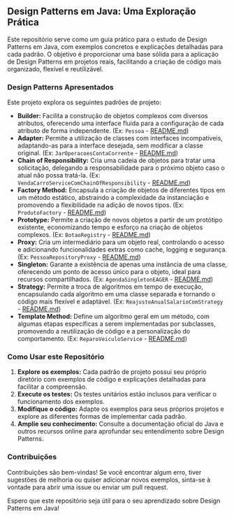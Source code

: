 ## Design Patterns em Java: Uma Exploração Prática

Este repositório serve como um guia prático para o estudo de Design Patterns em Java, com exemplos concretos e explicações detalhadas para cada padrão. O objetivo é proporcionar uma base sólida para a aplicação de Design Patterns em projetos reais, facilitando a criação de código mais organizado, flexível e reutilizável.

### Design Patterns Apresentados

Este projeto explora os seguintes padrões de projeto:

* **Builder:** Facilita a construção de objetos complexos com diversos atributos, oferecendo uma interface fluida para a configuração de cada atributo de forma independente. (Ex: `Pessoa` - [README.md](./src/br/com/ada/designpattern/builder/README.md))
* **Adapter:** Permite a utilização de classes com interfaces incompatíveis, adaptando-as para a interface desejada, sem modificar a classe original. (Ex: `JarOperacoesContaCorrente` - [README.md](./src/br/com/ada/designpattern/adapter/README.md))
* **Chain of Responsibility:** Cria uma cadeia de objetos para tratar uma solicitação, delegando a responsabilidade para o próximo objeto caso o atual não possa tratá-la. (Ex: `VendaCarroServiceComChainOfResponsibility` - [README.md](./src/br/com/ada/designpattern/chainofresponsibility/README.md))
* **Factory Method:** Encapsula a criação de objetos de diferentes tipos em um método estático, abstraindo a complexidade da instanciação e promovendo a flexibilidade na adição de novos tipos. (Ex: `ProdutoFactory` - [README.md](./src/br/com/ada/designpattern/factorymethods/README.md))
* **Prototype:** Permite a criação de novos objetos a partir de um protótipo existente, economizando tempo e esforço na criação de objetos complexos. (Ex: `BotaoRegistry` - [README.md](./src/br/com/ada/designpattern/prototype/README.md))
* **Proxy:** Cria um intermediário para um objeto real, controlando o acesso e adicionando funcionalidades extras como cache, logging e segurança. (Ex: `PessoaRepositoryProxy` - [README.md](./src/br/com/ada/designpattern/proxy/README.md))
* **Singleton:** Garante a existência de apenas uma instância de uma classe, oferecendo um ponto de acesso único para o objeto, ideal para recursos compartilhados. (Ex: `AgendaSingletonEAGER` - [README.md](./src/br/com/ada/designpattern/singleton/README.md))
* **Strategy:** Permite a troca de algoritmos em tempo de execução, encapsulando cada algoritmo em uma classe separada e tornando o código mais flexível e adaptável. (Ex: `ReajusteAnualSalarioComStrategy` - [README.md](./src/br/com/ada/designpattern/strategy/README.md))
* **Template Method:** Define um algoritmo geral em um método, com algumas etapas específicas a serem implementadas por subclasses, promovendo a reutilização de código e a personalização do comportamento. (Ex: `ReparoVeiculoService` - [README.md](./src/br/com/ada/designpattern/templatemethod/README.md))

### Como Usar este Repositório

1. **Explore os exemplos:** Cada padrão de projeto possui seu próprio diretório com exemplos de código e explicações detalhadas para facilitar a compreensão.
2. **Execute os testes:** Os testes unitários estão inclusos para verificar o funcionamento dos exemplos.
3. **Modifique o código:** Adapte os exemplos para seus próprios projetos e explore as diferentes formas de implementar cada padrão.
4. **Amplie seu conhecimento:** Consulte a documentação oficial do Java e outros recursos online para aprofundar seu entendimento sobre Design Patterns.

### Contribuições

Contribuições são bem-vindas! Se você encontrar algum erro, tiver sugestões de melhoria ou quiser adicionar novos exemplos, sinta-se à vontade para abrir uma issue ou enviar um pull request.

Espero que este repositório seja útil para o seu aprendizado sobre Design Patterns em Java!

